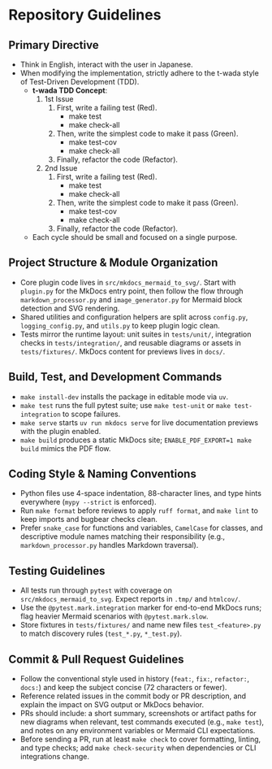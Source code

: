 # Repository Guidelines

## Primary Directive

- Think in English, interact with the user in Japanese.
- When modifying the implementation, strictly adhere to the t-wada style of Test-Driven Development (TDD).
  - **t-wada TDD Concept**:
    1. 1st Issue
        1. First, write a failing test (Red).
            - make test
            - make check-all
        2. Then, write the simplest code to make it pass (Green).
            - make test-cov
            - make check-all
        3. Finally, refactor the code (Refactor).
    2. 2nd Issue
        1. First, write a failing test (Red).
            - make test
            - make check-all
        2. Then, write the simplest code to make it pass (Green).
            - make test-cov
            - make check-all
        3. Finally, refactor the code (Refactor).
  - Each cycle should be small and focused on a single purpose.

## Project Structure & Module Organization
- Core plugin code lives in `src/mkdocs_mermaid_to_svg/`. Start with `plugin.py` for the MkDocs entry point, then follow the flow through `markdown_processor.py` and `image_generator.py` for Mermaid block detection and SVG rendering.
- Shared utilities and configuration helpers are split across `config.py`, `logging_config.py`, and `utils.py` to keep plugin logic clean.
- Tests mirror the runtime layout: unit suites in `tests/unit/`, integration checks in `tests/integration/`, and reusable diagrams or assets in `tests/fixtures/`. MkDocs content for previews lives in `docs/`.

## Build, Test, and Development Commands
- `make install-dev` installs the package in editable mode via `uv`.
- `make test` runs the full pytest suite; use `make test-unit` or `make test-integration` to scope failures.
- `make serve` starts `uv run mkdocs serve` for live documentation previews with the plugin enabled.
- `make build` produces a static MkDocs site; `ENABLE_PDF_EXPORT=1 make build` mimics the PDF flow.

## Coding Style & Naming Conventions
- Python files use 4-space indentation, 88-character lines, and type hints everywhere (`mypy --strict` is enforced).
- Run `make format` before reviews to apply `ruff format`, and `make lint` to keep imports and bugbear checks clean.
- Prefer `snake_case` for functions and variables, `CamelCase` for classes, and descriptive module names matching their responsibility (e.g., `markdown_processor.py` handles Markdown traversal).

## Testing Guidelines
- All tests run through `pytest` with coverage on `src/mkdocs_mermaid_to_svg`. Expect reports in `.tmp/` and `htmlcov/`.
- Use the `@pytest.mark.integration` marker for end-to-end MkDocs runs; flag heavier Mermaid scenarios with `@pytest.mark.slow`.
- Store fixtures in `tests/fixtures/` and name new files `test_<feature>.py` to match discovery rules (`test_*.py`, `*_test.py`).

## Commit & Pull Request Guidelines
- Follow the conventional style used in history (`feat:`, `fix:`, `refactor:`, `docs:`) and keep the subject concise (72 characters or fewer).
- Reference related issues in the commit body or PR description, and explain the impact on SVG output or MkDocs behavior.
- PRs should include: a short summary, screenshots or artifact paths for new diagrams when relevant, test commands executed (e.g., `make test`), and notes on any environment variables or Mermaid CLI expectations.
- Before sending a PR, run at least `make check` to cover formatting, linting, and type checks; add `make check-security` when dependencies or CLI integrations change.
